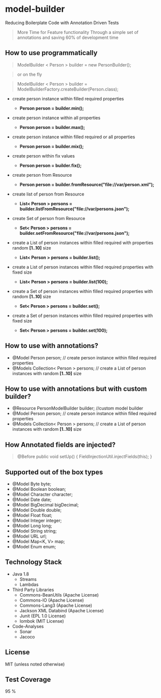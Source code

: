 # model-builder
Reducing Boilerplate Code with Annotation Driven Tests
> More Time for Feature functionality
  Through a simple set of annotations and saving 60% of development time 

## How to use programmatically

> ModelBuilder < Person > builder = new PersonBuilder();

> or on the fly

> ModelBuilder < Person > builder = ModelBuilderFactory.createBuilder(Person.class);
 
* create person instance within filled required properties
    * **Person person = builder.min();**
 
* create person instance within all properties
    * **Person person = builder.max();**
  
* create person instance within filled required or all properties
    * **Person person = builder.mix();**

* create person within fix values
    * **Person person = builder.fix();**

* create person from Resource
    * **Person person = builder.fromResource("file://var/person.xml");**
  
* create list of person from Resource
    * **List< Person > persons = builder.listFromResource("file://var/persons.json");**

* create Set of person from Resource
  * **Set< Person > persons = builder.setFromResource("file://var/persons.json");**

* create a List of person instances within filled required with properties random **[1..10]** size
    * **List< Person > persons = builder.list();**

* create a List of person instances within filled required properties with fixed size
    * **List< Person > persons =  builder.list(100);**

* create a Set of person instances within filled required properties with random **[1..10]** size
    * **Set< Person > persons =  builder.set();**

* create a Set of person instances within filled required properties with fixed size
    * **Set< Person > persons = builder.set(100);**
    
## How to use with annotations?

*  @Model Person person; // create person instance within filled required properties
*  @Models Collection< Person > persons; // create a List of person instances with random **[1..10]** size
  
## How to use with annotations but with custom builder?

*  @Resource PersonModelBuilder builder; //custom model builder
*  @Model Person person; // create person instance within filled required properties
*  @Models Collection< Person > persons; // create a List of person instances with random **[1..10]** size

## How Annotated fields are injected?

>  @Before public void setUp() {
>      FieldInjectionUtil.injectFields(this);
>  }

## Supported out of the box types

* @Model Byte byte;
* @Model Boolean boolean;
* @Model Character character;
* @Model Date date;
* @Model BigDecimal bigDecimal;
* @Model Double double;
* @Model Float float;
* @Model Integer integer;
* @Model Long long;
* @Model String string;
* @Model URL url;
* @Model Map<K, V> map;
* @Model Enum enum;
    
## Technology Stack

* Java 1.8
    * Streams 
    * Lambdas
* Third Party Libraries
    * Commons-BeanUtils (Apache License)
    * Commons-IO (Apache License)
    * Commons-Lang3 (Apache License)
    * Jackson XML Databind (Apache License)
    * Junit (EPL 1.0 License)
    * lombok (MIT License)
* Code-Analyses
    * Sonar
    * Jacoco
    
## License

MIT (unless noted otherwise)

## Test Coverage

95 %

 